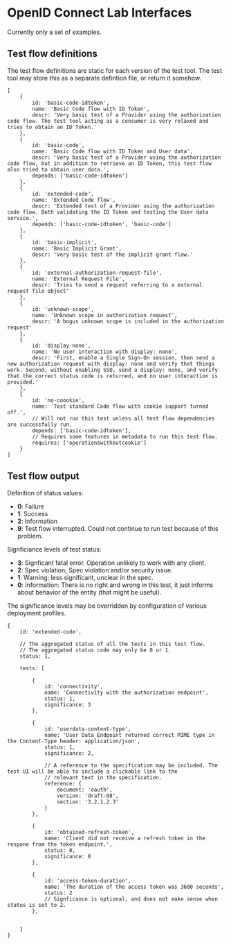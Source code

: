 # OpenID Connect Lab Interfaces

Currently only a set of examples. 


## Test flow definitions

The test flow definitions are static for each version of the test tool. The test tool may store this as a separate defintion file, or return it somehow.


	[
		{
			id: 'basic-code-idtoken',
			name: 'Basic Code flow with ID Token',
			descr: 'Very basic test of a Provider using the authorization code flow. The test tool acting as a consumer is very relaxed and tries to obtain an ID Token.'
		},
		{
			id: 'basic-code',
			name: 'Basic Code flow with ID Token and User data',
			descr: 'Very basic test of a Provider using the authorization code flow, but in addition to retrieve an ID Token, this test flow also tried to obtain user data.',
			depends: ['basic-code-idtoken']
		},
		{
			id: 'extended-code',
			name: 'Extended Code flow',
			descr: 'Extended test of a Provider using the authorization code flow. Both validating the ID Token and testing the User data service.',
			depends: ['basic-code-idtoken', 'basic-code']
		},
		{
			id: 'basic-implicit',
			name: 'Basic Implicit Grant',
			descr: 'Very basic test of the implicit grant flow.'
		},
		{
			id: 'external-authorization-request-file',
			name: 'External Request File',
			descr: 'Tries to send a request referring to a external request file object'
		},
		{
			id: 'unknown-scope',
			name: 'Unknown scope in authorization request',
			descr: 'A bogus unknown scope is included in the authorization request'
		},
		{
			id: 'display-none',
			name: 'No user interaction with display: none',
			descr: 'First, enable a Single Sign-On session, then send a new authorization request with display: none and verify that things work. Second, without enabling SSO, send a display: none, and verify that the correct status code is returned, and no user interaction is provided.'
		},
		{
			id: 'no-coookie',
			name: 'Test standard Code flow with cookie support turned off.',
			// Will not run this test unless all test flow dependencies are successfully run.
			depends: ['basic-code-idtoken'],
			// Requires some features in metadata to run this test flow.
			requires: ['operationswithoutcookie']
		}
	]





## Test flow output


Definition of status values:

* **0**: Failure
* **1**: Success
* **2**: Information
* **9**: Test flow interrupted. Could not continue to run test because of this problem.

Signficiance levels of test status:

* **3**: Signficant fatal error. Operation unlikely to work with any client.
* **2**: Spec violation; Spec violation and/or security issue.
* **1**: Warning; less significant, unclear in the spec.
* **0**: Information: There is no right and wrong in this test, it just informs about behavior of the entity (that might be useful).

The significance levels may be overridden by configuration of various deployment profiles.


	{
		id: 'extended-code',
		
		// The aggregated status of all the tests in this test flow.
		// The aggregated status code may only be 0 or 1.
		status: 1,
	
		tests: [
		
			{
				id: 'connectivity',
				name: 'Connectivity with the authorization endpoint',
				status: 1,
				significance: 3
			},
		
			{
				id: 'userdata-content-type',
				name: 'User Data Endpoint returned correct MIME type in the Content-Type header: application/json',
				status: 1,
				significance: 2,
			
				// A reference to the specification may be included. The test UI will be able to include a clickable link to the 
				// relevant text in the specification.
				reference: {
					document: 'oauth',
					version: 'draft-08',
					section: '3.2.1.2.3'
				}
			},
		
			{
				id: 'obtained-refresh-token',
				name: 'Client did not receive a refresh token in the respone from the token endpoint.',
				status: 0,
				significance: 0
			},
		
			{
				id: 'access-token-duration',
				name: 'The duration of the access token was 3600 seconds',
				status: 2
				// Signficance is optional, and does not make sense when status is set to 2.
			},
		
		
		]
	}








